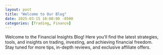 ```yaml
---
layout: post
title: "Welcome to Our Blog"
date: 2025-03-15 10:00:00 -0500
categories: [Trading, Finance]
---
```


Welcome to the Financial Insights Blog! Here you'll find the latest strategies, tools, and insights on trading, investing, and achieving financial freedom. Stay tuned for more tips, in-depth reviews, and exclusive affiliate offers.
